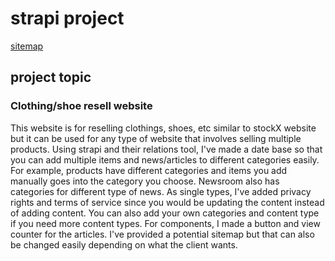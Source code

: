 # strapi project

[sitemap](https://www.figma.com/file/ZqfAdgGXj3xGlpdWExJ9WZ/Untitled?node-id=0%3A1&t=2K26c4Z5trPGwVLl-0)

## project topic

### Clothing/shoe resell website

This website is for reselling clothings, shoes, etc similar to stockX website but it can be used for any type of website that involves selling multiple products. Using strapi and their relations tool, I've made a date base so that you can add multiple items and news/articles to different categories easily. For example, products have different categories and items you add manually goes into the category you choose. Newsroom also has categories for different type of news. As single types, I've added privacy rights and terms of service since you would be updating the content instead of adding content. You can also add your own categories and content type if you need more content types. For components, I made a button and view counter for the articles. I've provided a potential sitemap but that can also be changed easily depending on what the client wants. 
